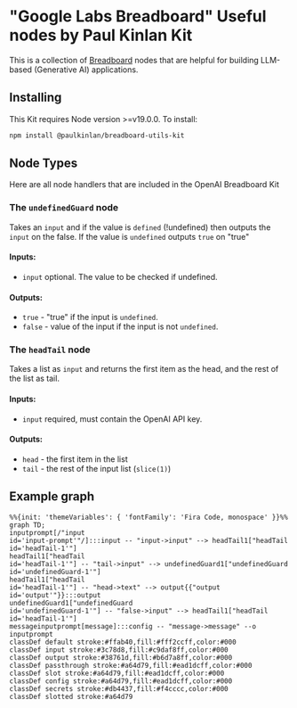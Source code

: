 # "Google Labs Breadboard" Useful nodes by Paul Kinlan Kit 

This is a collection of [Breadboard](https://github.com/google/labs-prototypes/tree/main/seeds/breadboard) nodes that are helpful for building LLM-based (Generative AI) applications.

## Installing

This Kit requires Node version >=v19.0.0. To install:

```sh
npm install @paulkinlan/breadboard-utils-kit
```

## Node Types

Here are all node handlers that are included in the OpenAI Breadboard Kit

### The `undefinedGuard` node

Takes an `input` and if the value is `defined` (!undefined) then outputs the `input` on the false. If the value is `undefined` outputs `true` on "true" 

#### Inputs:

- `input` optional. The value to be checked if undefined.

#### Outputs:

- `true` - "true" if the input is `undefined`.
- `false` - value of the input if the input is not `undefined`.


### The `headTail` node

Takes a list as `input` and returns the first item as the head, and the rest of the list as tail.

#### Inputs:

- `input` required, must contain the OpenAI API key.

#### Outputs:

- `head` - the first item in the list
- `tail` - the rest of the input list (`slice(1)`)

## Example graph

```mermaid
%%{init: 'themeVariables': { 'fontFamily': 'Fira Code, monospace' }}%%
graph TD;
inputprompt[/"input
id='input-prompt'"/]:::input -- "input->input" --> headTail1["headTail
id='headTail-1'"]
headTail1["headTail
id='headTail-1'"] -- "tail->input" --> undefinedGuard1["undefinedGuard
id='undefinedGuard-1'"]
headTail1["headTail
id='headTail-1'"] -- "head->text" --> output{{"output
id='output'"}}:::output
undefinedGuard1["undefinedGuard
id='undefinedGuard-1'"] -- "false->input" --> headTail1["headTail
id='headTail-1'"]
messageinputprompt[message]:::config -- "message->message" --o inputprompt
classDef default stroke:#ffab40,fill:#fff2ccff,color:#000
classDef input stroke:#3c78d8,fill:#c9daf8ff,color:#000
classDef output stroke:#38761d,fill:#b6d7a8ff,color:#000
classDef passthrough stroke:#a64d79,fill:#ead1dcff,color:#000
classDef slot stroke:#a64d79,fill:#ead1dcff,color:#000
classDef config stroke:#a64d79,fill:#ead1dcff,color:#000
classDef secrets stroke:#db4437,fill:#f4cccc,color:#000
classDef slotted stroke:#a64d79
```